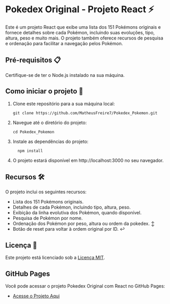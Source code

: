 # Pokedex Original - Projeto React :zap:

Este é um projeto React que exibe uma lista dos 151 Pokémons originais e fornece detalhes sobre cada Pokémon, incluindo suas evoluções, tipo, altura, peso e muito mais. O projeto também oferece recursos de pesquisa e ordenação para facilitar a navegação pelos Pokémon.

## Pré-requisitos 📋

Certifique-se de ter o Node.js instalado na sua máquina.

## Como iniciar o projeto 🚀

1. Clone este repositório para a sua máquina local:

   ```shell
   git clone https://github.com/MatheusFreire7/Pokedex_Pokemon.git
2. Navegue até o diretório do projeto:
   ```shell
   cd Pokedex_Pokemon
3. Instale as dependências do projeto:
   ```shell
     npm install
4. O projeto estará disponível em http://localhost:3000 no seu navegador.

## Recursos :hammer_and_wrench:

O projeto inclui os seguintes recursos:

- Lista dos 151 Pokémons originais.
- Detalhes de cada Pokémon, incluindo tipo, altura, peso.
- Exibição da linha evolutiva dos Pokémon, quando disponível. 
- Pesquisa de Pokémon por nome.
- Ordenação dos Pokémon por peso, altura ou ordem da pokedex. :arrow_up_down:
- Botão de reset para voltar à ordem original por ID. :leftwards_arrow_with_hook:


## Licença 📝
Este projeto está licenciado sob a [Licença MIT](LICENSE).

## GitHub Pages

Você pode acessar o projeto Pokedex Original com React no GitHub Pages:

- [Acesse o Projeto Aqui](https://MatheusFreire7.github.io/Pokedex_Pokemon/)
  
